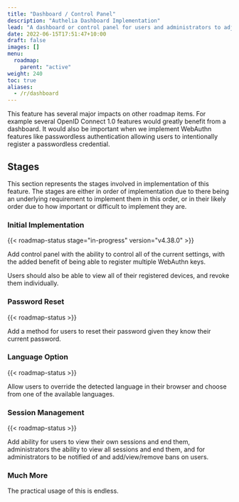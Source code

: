 ```yaml
---
title: "Dashboard / Control Panel"
description: "Authelia Dashboard Implementation"
lead: "A dashboard or control panel for users and administrators to adjust their settings or Authelia's settings is easily one of the most impactful features we can implment."
date: 2022-06-15T17:51:47+10:00
draft: false
images: []
menu:
  roadmap:
    parent: "active"
weight: 240
toc: true
aliases:
  - /r/dashboard
---
```


This feature has several major impacts on other roadmap items. For example several OpenID Connect 1.0 features would
greatly benefit from a dashboard. It would also be important when we implement WebAuthn features like passwordless
authentication allowing users to intentionally register a passwordless credential.

## Stages

This section represents the stages involved in implementation of this feature. The stages are either in order of
implementation due to there being an underlying requirement to implement them in this order, or in their likely order
due to how important or difficult to implement they are.

### Initial Implementation

{{< roadmap-status stage="in-progress" version="v4.38.0" >}}

Add control panel with the ability to control all of the current settings, with the added benefit of being able to
register multiple WebAuthn keys.

Users should also be able to view all of their registered devices, and revoke them individually.

### Password Reset

{{< roadmap-status >}}

Add a method for users to reset their password given they know their current password.

### Language Option

{{< roadmap-status >}}

Allow users to override the detected language in their browser and choose from one of the available languages.

### Session Management

{{< roadmap-status >}}

Add ability for users to view their own sessions and end them, administrators the ability to view all sessions and end
them, and for administrators to be notified of and add/view/remove bans on users.

### Much More

The practical usage of this is endless.
